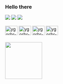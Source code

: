 ### Hello there

<div> 
  <a href="https://www.linkedin.com/in/ygorbr" target="_blank"><img src="https://img.shields.io/badge/-LinkedIn-%230077B5?style=for-the-badge&logo=linkedin&logoColor=white" target="_blank"></a>
  <a href = "mailto:ygorbr@gmail.com"><img src="https://img.shields.io/badge/-Gmail-%23333?style=for-the-badge&logo=gmail&logoColor=white" target="_blank"></a>
  <a href="https://instagram.com/_ygorbr" target="_blank"><img src="https://img.shields.io/badge/-Instagram-%23E4405F?style=for-the-badge&logo=instagram&logoColor=white" target="_blank"></a>
</div>

<div style="display: inline_block"><br>
  <img align="center" alt="ygorbr-HTML" height="30" width="40" src="https://cdn.jsdelivr.net/gh/devicons/devicon/icons/html5/html5-original-wordmark.svg">
  <img align="center" alt="ygorbr-CSS" height="30" width="40" src="https://cdn.jsdelivr.net/gh/devicons/devicon/icons/css3/css3-original-wordmark.svg">
  <img align="center" alt="ygorbr-Python" height="30" width="40" src="https://cdn.jsdelivr.net/gh/devicons/devicon/icons/python/python-original-wordmark.svg">
  <img align="center" alt="ygorbr-JS" height="30" width="40" src="https://cdn.jsdelivr.net/gh/devicons/devicon/icons/javascript/javascript-original.svg">
</div>

###

<div align="left">
  <img height="120em" src="https://i.pinimg.com/originals/e4/26/70/e426702edf874b181aced1e2fa5c6cde.gif"/>
</div>
  

